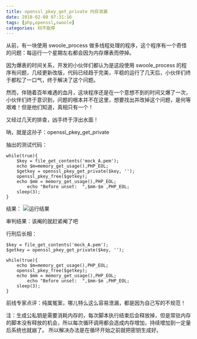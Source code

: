 ```yaml
---
title: openssl_pkey_get_private 内存泄漏
date: 2018-02-08 07:31:16
tags: [php,openssl,swoole]
categories: 码不能停
---
```


从前，有一块使用 swoole_process 做多线程处理的程序，这个程序有一个奇怪的问题：每运行一个星期左右都会因为内存爆表而停掉。

因为爆表的时间关系，开发的小伙伴们都认为是这段使用 swoole_process 的程序有问题，几经更新改版，代码已经趋于完美，平稳的运行了几天后，小伙伴们终于都松了一口气，终于解决了这个问题。

然而，伴随着百年难遇的血月，这块程序还是在一个意想不到的时间又爆了一次，小伙伴们终于意识到，问题的根本并不在这里，想要找出并改掉这个问题，是何等艰难！但是他们知道，真相只有一个！

又经过几天的排查，凶手终于浮出水面！

呐，就是这孙子：openssl_pkey_get_private

抽出的测试代码：
```
while(true){
    $key = file_get_contents('mock_A.pem');
	echo $m=memory_get_usage(),PHP_EOL;
	$getkey = openssl_pkey_get_private($key, '');
	openssl_pkey_free($getkey);
	echo $mm = memory_get_usage(),PHP_EOL;
        echo "Before unset:  ",$mm-$m ,PHP_EOL;
	sleep(3);
}
```

结果：
![运行结果](2018-02-08-07-30-12-5a7bfc84465bf.png)

审判结果：该阉的就赶紧阉了吧

行刑后长相：
```
$key = file_get_contents('mock_A.pem');
$getkey = openssl_pkey_get_private($key, '');

while(true){
	echo $m=memory_get_usage(),PHP_EOL;
	openssl_pkey_free($getkey);
	echo $mm = memory_get_usage(),PHP_EOL;
        echo "Before unset:  ",$mm-$m ,PHP_EOL;
	sleep(3);
}
```
前线专家点评：纯属冤案，哪儿特么这么容易泄漏，都是因为自己写的不规范！

注：生成公私钥是需要消耗内存的，每次脚本执行结束后会释放掉，但是常驻内存的脚本没有释放的机会，所以每次循环调用都会造成内存增加，持续增加到一定量后系统也就崩了。
所以解决办法是在循环开始之前就把密钥生成好。